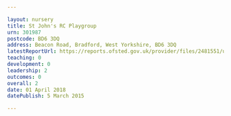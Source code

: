 ```yaml
---

layout: nursery
title: St John's RC Playgroup
urn: 301987
postcode: BD6 3DQ
address: Beacon Road, Bradford, West Yorkshire, BD6 3DQ
latestReportUrl: https://reports.ofsted.gov.uk/provider/files/2481551/urn/301987.pdf
teaching: 0
development: 0
leadership: 2
outcomes: 0
overall: 2
date: 01 April 2018 
datePublish: 5 March 2015

---
```

